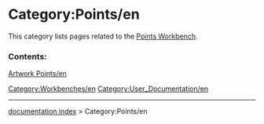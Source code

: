 # Category:Points/en
This category lists pages related to the [Points Workbench](Points_Workbench.md).

### Contents:

[Artwork Points/en](Artwork_Points/en.md)

[Category:Workbenches/en](Category:Workbenches/en.md) [Category:User\_Documentation/en](Category:User_Documentation/en.md)

---
[documentation index](../README.md) > Category:Points/en
